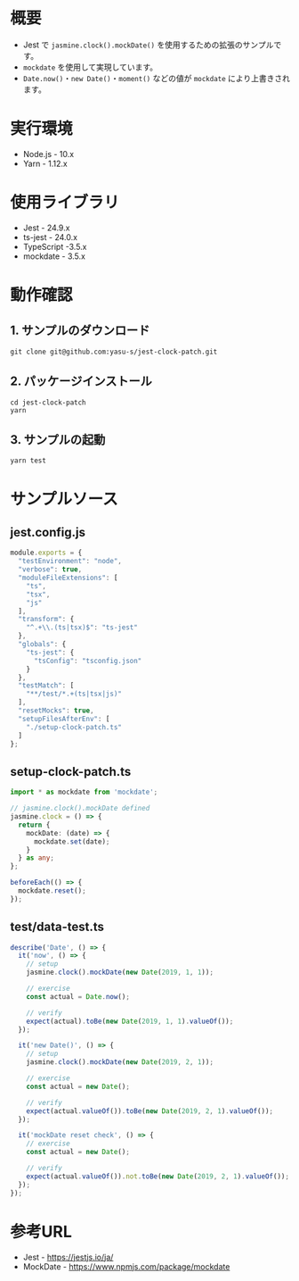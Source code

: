 # 概要

* Jest で `jasmine.clock().mockDate()` を使用するための拡張のサンプルです。
* `mockdate` を使用して実現しています。
* `Date.now()`・`new Date()`・`moment()` などの値が `mockdate` により上書きされます。

# 実行環境

* Node.js - 10.x
* Yarn - 1.12.x

# 使用ライブラリ

* Jest - 24.9.x
* ts-jest - 24.0.x
* TypeScript -3.5.x
* mockdate - 3.5.x

# 動作確認

## 1. サンプルのダウンロード

```
git clone git@github.com:yasu-s/jest-clock-patch.git
```

## 2. パッケージインストール  

```
cd jest-clock-patch
yarn
```

## 3. サンプルの起動  

```
yarn test
```

# サンプルソース

## jest.config.js

```js
module.exports = {
  "testEnvironment": "node",
  "verbose": true,
  "moduleFileExtensions": [
    "ts",
    "tsx",
    "js"
  ],
  "transform": {
    "^.+\\.(ts|tsx)$": "ts-jest"
  },
  "globals": {
    "ts-jest": {
      "tsConfig": "tsconfig.json"
    }
  },
  "testMatch": [
    "**/test/*.+(ts|tsx|js)"
  ],
  "resetMocks": true,
  "setupFilesAfterEnv": [
    "./setup-clock-patch.ts"
  ]
};
```

## setup-clock-patch.ts

```ts
import * as mockdate from 'mockdate';

// jasmine.clock().mockDate defined
jasmine.clock = () => {
  return {
    mockDate: (date) => {
      mockdate.set(date);
    }
  } as any;
};

beforeEach(() => {
  mockdate.reset();
});
```

## test/data-test.ts

```ts
describe('Date', () => {
  it('now', () => {
    // setup
    jasmine.clock().mockDate(new Date(2019, 1, 1));

    // exercise
    const actual = Date.now();

    // verify
    expect(actual).toBe(new Date(2019, 1, 1).valueOf());
  });

  it('new Date()', () => {
    // setup
    jasmine.clock().mockDate(new Date(2019, 2, 1));

    // exercise
    const actual = new Date();

    // verify
    expect(actual.valueOf()).toBe(new Date(2019, 2, 1).valueOf());
  });

  it('mockDate reset check', () => {
    // exercise
    const actual = new Date();

    // verify
    expect(actual.valueOf()).not.toBe(new Date(2019, 2, 1).valueOf());
  });
});
```

# 参考URL

* Jest - https://jestjs.io/ja/
* MockDate - https://www.npmjs.com/package/mockdate
